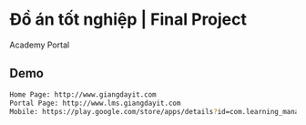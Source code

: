 # Đồ án tốt nghiệp | Final Project
Academy Portal

## Demo
``` bash
Home Page: http://www.giangdayit.com
Portal Page: http://www.lms.giangdayit.com
Mobile: https://play.google.com/store/apps/details?id=com.learning_management_system
```
